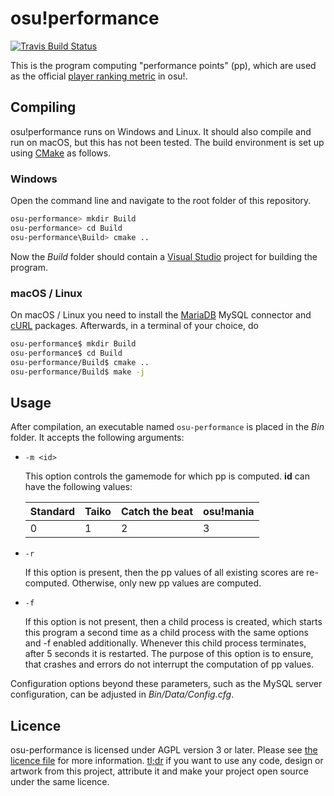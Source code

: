 # osu!performance

[![Travis Build Status](https://travis-ci.org/ppy/osu-performance.svg?branch=master)](https://travis-ci.org/ppy/osu-performance)

This is the program computing "performance points" (pp), which are used as the official [player ranking metric](https://osu.ppy.sh/p/pp) in osu!.

## Compiling

osu!performance runs on Windows and Linux. It should also compile and run on macOS, but this has not been tested. The build environment is set up using [CMake](https://cmake.org/) as follows.

### Windows

Open the command line and navigate to the root folder of this repository.

```sh
osu-performance> mkdir Build
osu-performance> cd Build
osu-performance\Build> cmake ..
```

Now the _Build_ folder should contain a [Visual Studio](https://www.visualstudio.com/) project for building the program.

### macOS / Linux

On macOS / Linux you need to install the [MariaDB](https://mariadb.org/) MySQL connector and [cURL](https://curl.haxx.se/) packages. Afterwards, in a terminal of your choice, do

```sh
osu-performance$ mkdir Build
osu-performance$ cd Build
osu-performance/Build$ cmake ..
osu-performance/Build$ make -j
```

## Usage

After compilation, an executable named `osu-performance` is placed in the _Bin_ folder. It accepts the following arguments:
* `-m <id>`
  
  This option controls the gamemode for which pp is computed. __id__ can have the following values:

  __Standard__ | __Taiko__ | __Catch the beat__ | __osu!mania__
  --- | --- | --- | ---
  0 | 1 | 2 | 3
* `-r`
  
  If this option is present, then the pp values of all existing scores are re-computed. Otherwise, only new pp values are computed.

* `-f`
  
  If this option is not present, then a child process is created, which starts this program a second time as a child process with the same options and -f enabled additionally. Whenever this child process terminates, after 5 seconds it is restarted. The purpose of this option is to ensure, that crashes and errors do not interrupt the computation of pp values.

Configuration options beyond these parameters, such as the MySQL server configuration, can be adjusted in _Bin/Data/Config.cfg_.

## Licence

osu-performance is licensed under AGPL version 3 or later. Please see [the licence file](LICENCE) for more information. [tl;dr](https://tldrlegal.com/license/gnu-affero-general-public-license-v3-(agpl-3.0)) if you want to use any code, design or artwork from this project, attribute it and make your project open source under the same licence.
